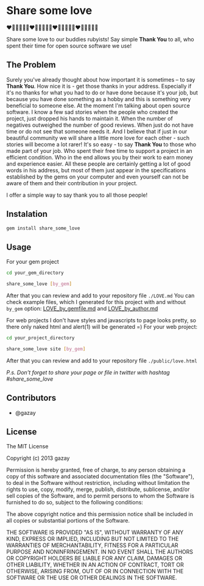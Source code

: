 # Share some love

:heart::green_heart::yellow_heart::blue_heart::purple_heart::sparkling_heart::heart::green_heart::yellow_heart::blue_heart::purple_heart::sparkling_heart::heart::green_heart::yellow_heart::blue_heart::purple_heart::sparkling_heart::heart::green_heart::yellow_heart::blue_heart::purple_heart::sparkling_heart:

Share some love to our buddies rubyists! Say simple **Thank You** to
all, who spent their time for open source software we use!

## The Problem

Surely you've already thought about how important it is sometimes – to say
**Thank You**. How nice it is - get those thanks in your address. Especially if
it's no thanks for what you had to do or have done because it's your
job, but because you have done something as a hobby and this is
something very beneficial to someone else. At the moment I'm talking
about open source software. I know a few sad stories when the people who created the
project, just dropped his hands to maintain it. When the number of
negatives outweighed the number of good reviews. When just do not have
time or do not see that someone needs it. And I believe that if just in our
beautiful community we will share a little more love for each other -
such stories will become a lot rarer! It's so easy - to say **Thank You**
to those who made part of your job. Who spent their free time to
support a project in an efficient condition. Who in the end allows you
by their work to earn money and experience easier. All these
people are certainly getting a lot of good words in his address, but
most of them just appear in the specifications established by the gems
on your computer and even yourself can not be aware of them and their
contribution in your project.

I offer a simple way to say thank you to all those people!

## Instalation

```bash
gem install share_some_love
```

## Usage

For your gem project
```bash
cd your_gem_directory

share_some_love [by_gem]
```

After that you can review and add to your repository file `./LOVE.md`
You can check example files, which I generated for this project with and
without `by_gem` option:
[LOVE_by_gemfile.md](https://github.com/gazay/share_some_love/blob/master/LOVE_by_gem.md)
and
[LOVE_by_author.md](https://github.com/gazay/share_some_love/blob/master/LOVE_by_author.md)

For web projects I don't have styles and javascripts to page looks
pretty, so there only naked html and alert(1) will be generated =)
For your web project:
```bash
cd your_project_directory

share_some_love site [by_gem]
```

After that you can review and add to your repository file `./public/love.html`


*P.s. Don't forget to share your page or file in twitter with hashtag #share_some_love*

## Contributors

* @gazay

## License

The MIT License

Copyright (c) 2013 gazay

Permission is hereby granted, free of charge, to any person obtaining a copy of this software and associated documentation files (the "Software"), to deal in the Software without restriction, including without limitation the rights to use, copy, modify, merge, publish, distribute, sublicense, and/or sell copies of the Software, and to permit persons to whom the Software is furnished to do so, subject to the following conditions:

The above copyright notice and this permission notice shall be included in all copies or substantial portions of the Software.

THE SOFTWARE IS PROVIDED "AS IS", WITHOUT WARRANTY OF ANY KIND, EXPRESS OR IMPLIED, INCLUDING BUT NOT LIMITED TO THE WARRANTIES OF MERCHANTABILITY, FITNESS FOR A PARTICULAR PURPOSE AND NONINFRINGEMENT. IN NO EVENT SHALL THE AUTHORS OR COPYRIGHT HOLDERS BE LIABLE FOR ANY CLAIM, DAMAGES OR OTHER LIABILITY, WHETHER IN AN ACTION OF CONTRACT, TORT OR OTHERWISE, ARISING FROM, OUT OF OR IN CONNECTION WITH THE SOFTWARE OR THE USE OR OTHER DEALINGS IN THE SOFTWARE.
